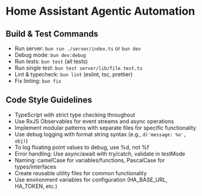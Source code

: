 # Home Assistant Agentic Automation

## Build & Test Commands

- Run server: `bun run ./server/index.ts` or `bun dev`
- Debug mode: `bun dev:debug`
- Run tests: `bun test` (all tests)
- Run single test: `bun test server/lib/file.test.ts`
- Lint & typecheck: `bun lint` (eslint, tsc, prettier)
- Fix linting: `bun fix`

## Code Style Guidelines

- TypeScript with strict type checking throughout
- Use RxJS Observables for event streams and async operations
- Implement modular patterns with separate files for specific functionality
- Use debug logging with format string syntax (e.g., `d('message: %o', obj)`)
- To log floating point values to debug, use %d, not %f
- Error handling: Use async/await with try/catch, validate in testMode
- Naming: camelCase for variables/functions, PascalCase for types/interfaces
- Create reusable utility files for common functionality
- Use environment variables for configuration (HA_BASE_URL, HA_TOKEN, etc.)
